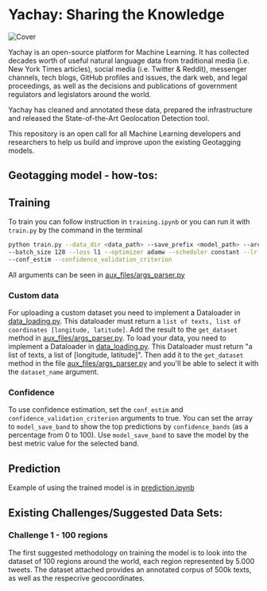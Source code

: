 # Yachay: Sharing the Knowledge

![Cover](https://user-images.githubusercontent.com/29067628/197814413-90cc6585-4580-48a8-88e4-ee2413198a09.png)


Yachay is an open-source platform for Machine Learning. It has collected decades worth of useful natural language data from traditional media (i.e. New York Times articles), social media (i.e. Twitter & Reddit), messenger channels, tech blogs, GitHub profiles and issues, the dark web, and legal proceedings, as well as the decisions and publications of government regulators and legislators around the world.

Yachay has cleaned and annotated these data, prepared the infrastructure and released the State-of-the-Art Geolocation Detection tool. 

This repository is an open call for all Machine Learning developers and researchers to help us build and improve upon the existing Geotagging models. 

## Geotagging model - how-tos:

## Training
To train you can follow instruction in `training.ipynb` or you can run it with `train.py` by the command in the terminal
```bash
python train.py --data_dir <data_path> --save_prefix <model_path> --arch char_lstm --split_uids
--batch_size 128 --loss l1 --optimizer adamw --scheduler constant --lr 5e-4 --num_epoch 10 
--conf_estim --confidence_validation_criterion
```

All arguments can be seen in [aux_files/args_parser.py](./aux_files/args_parser.py)
### Custom data
For uploading a custom dataset you need to implement a Dataloader in [data_loading.py](./data_loading.py). This dataloader must return a `list of texts, list of coordinates [longitude, latitude]`. Add the result to the `get_dataset` method in [aux_files/args_parser.py](./aux_files/args_parser.py).
To load your data, you need to implement a Dataloader in [data_loading.py](./data_loading.py). This Dataloader must return "a list of texts, a list of [longitude, latitude]". Then add it to the `get_dataset` method in the file [aux_files/args_parser.py](./aux_files/args_parser.py) and you'll be able to select it with the `dataset_name` argument.

### Confidence
To use confidence estimation, set the `conf_estim` and `confidence_validation_criterion` arguments to true. You can set the array to `model_save_band` to show the top predictions by `confidence_bands` (as a percentage from 0 to 100).
Use `model_save_band` to save the model by the best metric value for the selected band.
## Prediction
Example of using the trained model is in [prediction.ipynb](./prediction.ipynb)

## Existing Challenges/Suggested Data Sets:
### Challenge 1 - 100 regions

The first suggested methodology on training the model is to look into the dataset of 100 regions around the world, each region represented by 5.000 tweets. The dataset attached provides an annotated corpus of 500k texts, as well as the respecrive geocoordinates.
